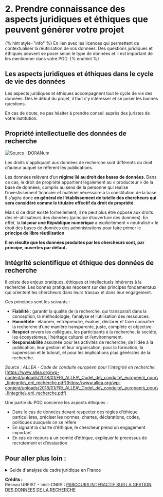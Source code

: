 # 2. Prendre connaissance des aspects juridiques et éthiques que peuvent générer votre projet&#x20;

{% hint style="info" %}
En lien avec les licences qui permettent de contextualiser la réutilisation de vos données. Des questions juridiques et éthiques peuvent se poser selon le type de données et il est important de les mentionner dans votre PGD.
{% endhint %}

## **Les aspects juridiques et éthiques dans le cycle de vie des données**

Les aspects juridiques et éthiques accompagnent tout le cycle de vie des données. Dès le début du projet, il faut s'y intéresser et se poser les bonnes questions.

En cas de doute, ne pas hésiter à prendre conseil auprès des juristes de votre institution.

## **Propriété intellectuelle des données de recherche**

![Source : DORANum](../.gitbook/assets/image\_PI.png)

Les droits s'appliquant aux données de recherche sont différents du droit d’auteur auquel se réfèrent les publications.

Les données relèvent d’un **régime lié au droit des bases de données.** Dans ce cas, le droit de propriété appartient légalement au « producteur » de la base de données, compris au sens de la personne qui réalise l’investissement financier et matériel nécessaire à la constitution de la base. Il s’agira donc **en général de l’établissement de tutelle des chercheurs qui sera considéré comme le titulaire effectif du droit de propriété**.

Mais si ce droit existe formellement, il ne peut plus être opposé aux droits des ré-utilisateurs des données (principe d’ouverture des données). En effet, la **loi pour une République numérique** a explicitement « neutralisé » le droit des bases de données des administrations pour faire primer le **principe de libre réutilisation**.

**Il en résulte que les données produites par les chercheurs sont, par principe, ouvertes par défaut.**

## **Intégrité scientifique et éthique des données de recherche**

Il existe des enjeux pratiques, éthiques et intellectuels inhérents à la recherche. Les bonnes pratiques reposent sur des principes fondamentaux qui orientent les chercheurs dans leurs travaux et dans leur engagement.

Ces principes sont les suivants :

* **Fiabilité** : garantir la qualité de la recherche, qui transparaît dans la conception, la méthodologie, l’analyse et l’utilisation des ressources.
* **Honnêteté** : élaborer, entreprendre, évaluer, déclarer et faire connaître la recherche d’une manière transparente, juste, complète et objective.
* **Respect** envers les collègues, les participants à la recherche, la société, les écosystèmes, l’héritage culturel et l’environnement.
* **Responsabilité** assumée pour les activités de recherche, de l’idée à la publication, leur gestion et leur organisation, pour la formation, la supervision et le tutorat, et pour les implications plus générales de la recherche.

_Source : ALLEA - Code de conduite européen pour l’intégrité en recherche._ [https://www.allea.org/wp-content/uploads/2018/01/FR\_ALLEA\_Code\_de\_conduite\_europeen\_pour\_lintegrite\_en\_recherche.pdf](https://www.allea.org/wp-content/uploads/2018/01/FR\_ALLEA\_Code\_de\_conduite\_europeen\_pour\_lintegrite\_en\_recherche.pdf)

Une partie du PGD concerne les aspects éthiques :

* Dans le cas de données devant respecter des règles d’éthique particulières, préciser les normes, chartes, déclarations, codes, politiques auxquels on se réfère
* En signant la charte d'éthique, le chercheur prend un engagement important
* En cas de recours à un comité d’éthique, expliquer le processus de recrutement et d’évaluation.

## Pour aller plus loin :

<details>

<summary>Guide d'analyse du cadre juridique en France</summary>

[https://www.ouvrirlascience.fr/wp-content/uploads/2018/11/Guide\_Juridique\_V2.pdf](https://www.ouvrirlascience.fr/wp-content/uploads/2018/11/Guide\_Juridique\_V2.pdf)

</details>



**Crédits :** \
Réseau URFIST - Inist-CNRS : [PARCOURS INTERACTIF SUR LA GESTION DES DONNÉES DE LA RECHERCHE](https://doranum.fr/enjeux-benefices/parcours-interactif-sur-la-gestion-des-donnees-de-la-recherche/)
